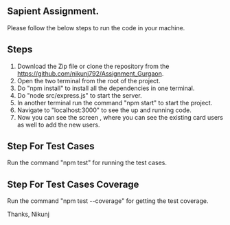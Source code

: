## Sapient Assignment.

Please follow the below steps to run the code in your machine.

## Steps

1) Download the Zip file or clone the repository from the https://github.com/nikunj792/Assignment_Gurgaon.
2) Open the two terminal from the root of the project.
3) Do "npm install" to install all the dependencies in one terminal.
4) Do "node src/express.js" to start the server.
5) In another terminal run the command "npm start" to start the project.
6) Navigate to "localhost:3000" to see the up and running code.
7) Now you can see the screen , where you can see the existing card users as well to add the new users.

 ## Step For Test Cases

Run the command "npm test" for running the test cases.

 ## Step For Test Cases Coverage

 Run the command "npm test --coverage" for getting the test coverage.

Thanks,
Nikunj